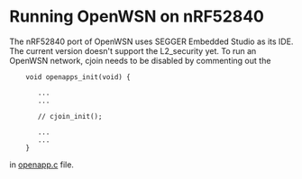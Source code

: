 # Running OpenWSN on nRF52840

The nRF52840 port of OpenWSN uses SEGGER Embedded Studio as its IDE.
The current version doesn't support the L2_security yet.
To run an OpenWSN network, cjoin needs to be disabled by commenting out the 

        void openapps_init(void) {

           ...
           ...
           
           // cjoin_init();

           ...
           ...
        }
        
in [openapp.c](https://github.com/openwsn-berkeley/openwsn-fw/blob/develop/openapps/openapps.c#L40) file.